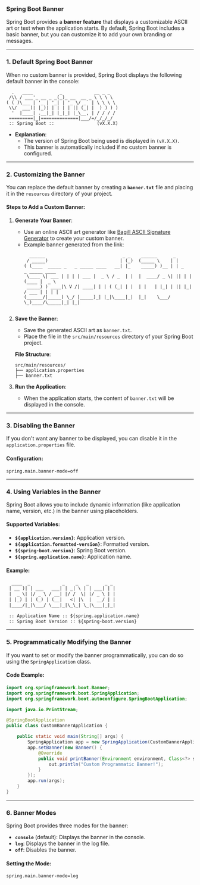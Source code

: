 ### **Spring Boot Banner**

Spring Boot provides a **banner feature** that displays a customizable ASCII art or text when the application starts. By default, Spring Boot includes a basic banner, but you can customize it to add your own branding or messages.

---

### **1. Default Spring Boot Banner**

When no custom banner is provided, Spring Boot displays the following default banner in the console:

```
  .   ____          _            __ _ _
 /\\ / ___'_ __ _ _(_)_ __  __ _ \ \ \ \
( ( )\___ | '_ | '_| | '_ \/ _` | \ \ \ \
 \\/  ___)| |_)| | | | | || (_| |  ) ) ) )
  '  |____| .__|_| |_|_| |_\__, | / / / /
 =========|_|==============|___/=/_/_/_/
 :: Spring Boot ::                (vX.X.X)
```

- **Explanation**:
  - The version of Spring Boot being used is displayed in `(vX.X.X)`.
  - This banner is automatically included if no custom banner is configured.

---

### **2. Customizing the Banner**

You can replace the default banner by creating a **`banner.txt`** file and placing it in the `resources` directory of your project.

#### **Steps to Add a Custom Banner**:
1. **Generate Your Banner**:
   - Use an online ASCII art generator like [Bagill ASCII Signature Generator](https://bagill.com/ascii-sig.php) to create your custom banner.
   - Example banner generated from the link:
     ```
       ______                             _ _    ______      _                    
      / _____)                           | (_)  (_____ \    | |                   
     ( (____  _____ _   _ _____ ____   __| |_    _____) )__ | | _   _ _____ ____  
      \____ \| ___ | | | | ___ |  _ \ / _  | |  |  ____/ _ \| || | | (____ |  _ \ 
      _____) ) ____|\ V /| ____| | | ( (_| | |  | |   | |_| | || |_| / ___ | | | |
     (______/|_____) \_/ |_____)_| |_|\____|_|  |_|    \___/ \_)____/\_____|_| |_|
                                                                                  
     ```

2. **Save the Banner**:
   - Save the generated ASCII art as `banner.txt`.
   - Place the file in the `src/main/resources` directory of your Spring Boot project.

   **File Structure**:
   ```
   src/main/resources/
   ├── application.properties
   ├── banner.txt
   ```

3. **Run the Application**:
   - When the application starts, the content of `banner.txt` will be displayed in the console.

---

### **3. Disabling the Banner**

If you don't want any banner to be displayed, you can disable it in the `application.properties` file.

#### **Configuration**:
```properties
spring.main.banner-mode=off
```

---

### **4. Using Variables in the Banner**

Spring Boot allows you to include dynamic information (like application name, version, etc.) in the banner using placeholders.

#### **Supported Variables**:
- **`${application.version}`**: Application version.
- **`${application.formatted-version}`**: Formatted version.
- **`${spring-boot.version}`**: Spring Boot version.
- **`${spring.application.name}`**: Application name.

#### **Example**:
```txt
  ____  _            _    _   _      _ _ 
 | __ )| | ___   ___| | _| \ | | ___| | |
 |  _ \| |/ _ \ / __| |/ /  \| |/ _ \ | |
 | |_) | | (_) | (__|   <| |\  |  __/ | |
 |____/|_|\___/ \___|_|\_\_| \_|\___|_|_|

 :: Application Name :: ${spring.application.name}
 :: Spring Boot Version :: ${spring-boot.version}
```

---

### **5. Programmatically Modifying the Banner**

If you want to set or modify the banner programmatically, you can do so using the `SpringApplication` class.

#### **Code Example**:
```java
import org.springframework.boot.Banner;
import org.springframework.boot.SpringApplication;
import org.springframework.boot.autoconfigure.SpringBootApplication;

import java.io.PrintStream;

@SpringBootApplication
public class CustomBannerApplication {

    public static void main(String[] args) {
        SpringApplication app = new SpringApplication(CustomBannerApplication.class);
        app.setBanner(new Banner() {
            @Override
            public void printBanner(Environment environment, Class<?> sourceClass, PrintStream out) {
                out.println("Custom Programmatic Banner!");
            }
        });
        app.run(args);
    }
}
```

---

### **6. Banner Modes**

Spring Boot provides three modes for the banner:

- **`console`** (default): Displays the banner in the console.
- **`log`**: Displays the banner in the log file.
- **`off`**: Disables the banner.

#### **Setting the Mode**:
```properties
spring.main.banner-mode=log
```


